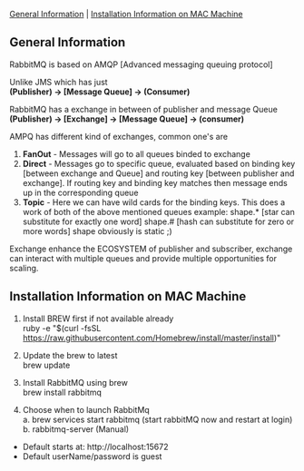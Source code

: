 [General Information](#general-information) | [Installation Information on MAC Machine](#installation-information-on-mac-machine)

## General Information
	 
	  
RabbitMQ is based on AMQP [Advanced messaging queuing protocol]

Unlike JMS which has just<br/>
**(Publisher) -> [Message Queue] -> (Consumer)**

RabbitMQ has a exchange in between of publisher and message Queue<br/>
**(Publisher) -> [Exchange] -> [Message Queue] -> (consumer)**

AMPQ has different kind of exchanges, common one's are
 1. **FanOut** - Messages will go to all queues binded to exchange
 2. **Direct** - Messages go to specific queue, evaluated based on 
             binding key [between exchange and Queue] and 
             routing key [between publisher and exchange].
             If routing key and binding key matches then message 
             ends up in the corresponding queue
 3. **Topic** -  Here we can have wild cards for the binding keys.
             This does a work of both of the above mentioned queues
             example: shape.* [star can substitute for exactly one word]
                      shape.# [hash can substitute for zero or more words]
                      shape obviously is static ;)

Exchange enhance the ECOSYSTEM of publisher and subscriber, 
exchange can interact with multiple queues and provide multiple 
opportunities for scaling.
	
	
## Installation Information on MAC Machine
	   
1. Install BREW first if not available already<br/>
    ruby -e "$(curl -fsSL https://raw.githubusercontent.com/Homebrew/install/master/install)"

2. Update the brew to latest<br/>
    brew update

3. Install RabbitMQ using brew<br/>
    brew install rabbitmq

4. Choose when to launch RabbitMq<br/>
    a. brew services start rabbitmq   (start rabbitMQ now and restart at login)<br/>
    b. rabbitmq-server                (Manual)


- Default starts at: http://localhost:15672
- Default userName/password is guest
